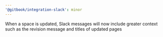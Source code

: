 ```yaml
---
'@gitbook/integration-slack': minor
---
```


When a space is updated, Slack messages will now include greater context such as the revision message and titles of updated pages
